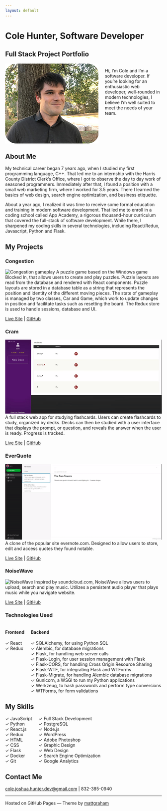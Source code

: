 ```yaml
---
layout: default
---
```


# Cole Hunter, Software Developer

## Full Stack Project Portfolio
<div class='columns'>
<img src='/readme-resources/cole.png'>
<p>
Hi, I’m Cole and I’m a software developer.
If you’re looking for an enthusiastic web developer, well-rounded in modern technologies, I believe I’m well suited to meet the needs of your team.
</p>
</div>



## About Me
My technical career began 7 years ago, when I studied my first programming language, C++. That led me to an internship with the Harris County District Clerk’s Office, where I got to observe the day to day work of seasoned programmers. Immediately after that, I found a position with a small web marketing firm, where I worked for 3.5 years. There I learned the basics of web design, search engine optimization, and business etiquette.

About a year ago, I realized it was time to receive some formal education and training in modern software development. That led me to enroll in a coding school called App Academy, a rigorous thousand-hour curriculum that covered the full-stack of software development. While there, I sharpened my coding skills in several technologies, including React/Redux, Javascript, Python and Flask.

## My Projects
### Congestion
![Congestion gameplay](/readme-resources/congestion-demo-1.gif)
A puzzle game based on the Windows game Blocked In, that allows users to create and play puzzles.
Puzzle layouts are read from the database and rendered with React components.
Puzzle layouts are stored in a database table as a string that represents the position and identity of the different moving pieces.
The state of gameplay is managed by two classes, Car and Game, which work to update changes in position and facilitate tasks such as resetting the board.
The Redux store is used to handle sessions, database and UI.

[Live Site](https://congestion-puzzle.herokuapp.com/) | [GitHub](https://github.com/chunter3311/congestion)

### Cram
![Cram](/readme-resources/cram-demo.gif)
A full stack web app for studying flashcards. Users can create flashcards to study, organized by decks. Decks can then be studied with a user interface that displays the prompt, or question, and reveals the answer when the user is ready. Progress is tracked.

[Live Site](https://cram-flashcards.herokuapp.com/) | [GitHub](https://github.com/chunter3311/cram)

### EverQuote
![EverQuote](/readme-resources/everquote-demo.gif)
A clone of the popular site evernote.com. Designed to allow users to store, edit and access quotes they found notable.

[Live Site](https://everquote.herokuapp.com/) | [GitHub](https://github.com/djwilki/EverQuote)

### NoiseWave
![NoiseWave](/readme-resources/noisewave-demo.gif)
Inspired by soundcloud.com, NoiseWave allows users to upload, search and play music. Utilizes a persistent audio player that plays music while you navigate website.

[Live Site](https://noisewave.herokuapp.com/) | [GitHub](https://github.com/DaedalusG/NoiseWave)

### Technologies Used
<div class='columns'>
    <div class='skills'>
        <h4>Frontend</h4>
        <div class='skill'><span>✓</span> React</div>
        <div class='skill'><span>✓</span> Redux</div>
    </div>
    <div class='skills'>
        <h4>Backend</h4>
        <div class='skill'><span>✓</span> SQLAlchemy, for using Python SQL</div>
        <div class='skill'><span>✓</span> Alembic, for database migrations</div>
        <div class='skill'><span>✓</span> Flask, for handling web server calls</div>
        <div class='skill'><span>✓</span> Flask-Login, for user session management with Flask</div>
        <div class='skill'><span>✓</span> Flask-CORS, for handling Cross Origin Resource Sharing</div>
        <div class='skill'><span>✓</span> Flask-WTF, for integrating Flask and WTForms</div>
        <div class='skill'><span>✓</span> Flask-Migrate, for handling Alembic database migrations</div>
        <div class='skill'><span>✓</span> Gunicorn, a WSGI to run my Python applications</div>
        <div class='skill'><span>✓</span> Werkzeug, to hash passwords and perform type conversions</div>
        <div class='skill'><span>✓</span> WTForms, for form validations</div>
    </div>
</div>

## My Skills
<div class='columns'>
<div class='skills'>
<div class='skill'><span>✓</span> JavaScript</div>
<div class='skill'><span>✓</span> Python</div>
<div class='skill'><span>✓</span> React.js</div>
<div class='skill'><span>✓</span> Redux</div>
<div class='skill'><span>✓</span> HTML</div>
<div class='skill'><span>✓</span> CSS</div>
<div class='skill'><span>✓</span> Flask</div>
<div class='skill'><span>✓</span> Docker</div>
<div class='skill'><span>✓</span> Git</div>
</div>
<div class='skills'>
<div class='skill'><span>✓</span> Full Stack Development</div>
<div class='skill'><span>✓</span> PostgreSQL</div>
<div class='skill'><span>✓</span> Node.js</div>
<div class='skill'><span>✓</span> WordPress</div>
<div class='skill'><span>✓</span> Adobe Photoshop</div>
<div class='skill'><span>✓</span> Graphic Design</div>
<div class='skill'><span>✓</span> Web Design</div>
<div class='skill'><span>✓</span> Search Engine Optimization</div>
<div class='skill'><span>✓</span> Google Analytics</div>
</div>
</div>



## Contact Me
cole.joshua.hunter.dev@gmail.com | 832-385-0940

* * *
Hosted on GitHub Pages — Theme by [mattgraham](https://twitter.com/michigangraham)